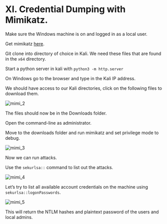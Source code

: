 # XI. Credential Dumping with Mimikatz.

Make sure the Windows machine is on and logged in as a local user.

Get mimikatz [here](https://github.com/ParrotSec/mimikatz).

Git clone into directory of choice in Kali. We need these files that are found in the `x64` directory.

Start a python server in kali with `python3 -m http.server`

On Windows go to the browser and type in the Kali IP address.

We should have access to our Kali directories, click on the following files to download them.

![mimi_2](https://github.com/w1zzl3-06/TCM-Practical-Ethical-Hacking-Notes/assets/141921425/8d94f7da-bee6-4d0a-b9e1-3b88d48c382f)

The files should now be in the Downloads folder.

Open the command-line as administrator.

Move to the downloads folder and run mimikatz and set privilege mode to debug.

![mimi_3](https://github.com/w1zzl3-06/TCM-Practical-Ethical-Hacking-Notes/assets/141921425/1c8139b6-9c3e-462d-a26f-e621e60a3766)

Now we can run attacks.

Use the `sekurlsa::` command to list out the attacks.

![mimi_4](https://github.com/w1zzl3-06/TCM-Practical-Ethical-Hacking-Notes/assets/141921425/21c7db9c-b250-4892-940e-ba3379ae8749)

Let’s try to list all available account credentials on the machine using `sekurlsa::logonPasswords`.

![mimi_5](https://github.com/w1zzl3-06/TCM-Practical-Ethical-Hacking-Notes/assets/141921425/527eae73-43e0-4e75-9cf1-e9768fbbfcd2)

This will return the NTLM hashes and plaintext password of the users and local admins.
